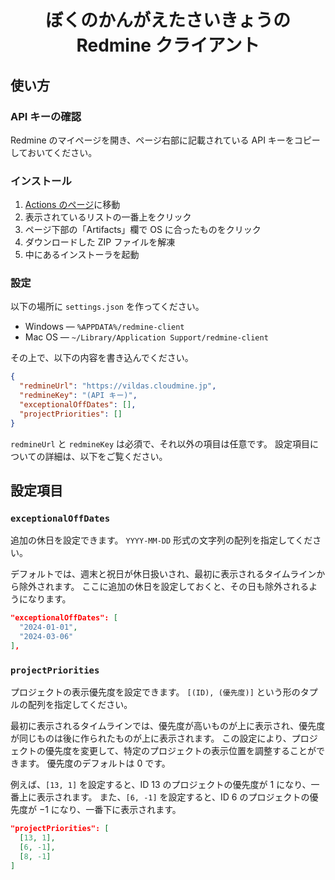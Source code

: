<div align="center">
<h1>ぼくのかんがえたさいきょうの Redmine クライアント</h1>
</div>


## 使い方
### API キーの確認
Redmine のマイページを開き、ページ右部に記載されている API キーをコピーしておいてください。

### インストール
1. [Actions のページ](https://github.com/Ziphil/RedmineClient/actions/workflows/deploy.yml)に移動
2. 表示されているリストの一番上をクリック
3. ページ下部の「Artifacts」欄で OS に合ったものをクリック
4. ダウンロードした ZIP ファイルを解凍
5. 中にあるインストーラを起動

### 設定
以下の場所に `settings.json` を作ってください。

- Windows — `%APPDATA%/redmine-client`
- Mac OS — `~/Library/Application Support/redmine-client`

その上で、以下の内容を書き込んでください。

```json
{
  "redmineUrl": "https://vildas.cloudmine.jp",
  "redmineKey": "(API キー)",
  "exceptionalOffDates": [],
  "projectPriorities": []
}
```

`redmineUrl` と `redmineKey` は必須で、それ以外の項目は任意です。
設定項目についての詳細は、以下をご覧ください。

## 設定項目
### `exceptionalOffDates`
追加の休日を設定できます。
`YYYY-MM-DD` 形式の文字列の配列を指定してください。

デフォルトでは、週末と祝日が休日扱いされ、最初に表示されるタイムラインから除外されます。
ここに追加の休日を設定しておくと、その日も除外されるようになります。

```json
"exceptionalOffDates": [
  "2024-01-01",
  "2024-03-06"
],
```

### `projectPriorities`
プロジェクトの表示優先度を設定できます。
`[(ID), (優先度)]` という形のタプルの配列を指定してください。

最初に表示されるタイムラインでは、優先度が高いものが上に表示され、優先度が同じものは後に作られたものが上に表示されます。
この設定により、プロジェクトの優先度を変更して、特定のプロジェクトの表示位置を調整することができます。
優先度のデフォルトは 0 です。

例えば、`[13, 1]` を設定すると、ID 13 のプロジェクトの優先度が 1 になり、一番上に表示されます。
また、`[6, -1]` を設定すると、ID 6 のプロジェクトの優先度が −1 になり、一番下に表示されます。

```json
"projectPriorities": [
  [13, 1],
  [6, -1],
  [8, -1]
]
```